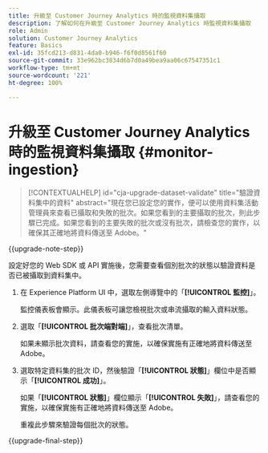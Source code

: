 ```yaml
---
title: 升級至 Customer Journey Analytics 時的監視資料集攝取
description: 了解如何在升級至 Customer Journey Analytics 時監視資料集攝取
role: Admin
solution: Customer Journey Analytics
feature: Basics
exl-id: 35fcd213-d831-4da0-b946-f6f0d8561f60
source-git-commit: 33e962bc3834d6b7d0a49bea9aa06c67547351c1
workflow-type: tm+mt
source-wordcount: '221'
ht-degree: 100%

---
```


# 升級至 Customer Journey Analytics 時的監視資料集攝取 {#monitor-ingestion}

<!-- markdownlint-disable MD034 -->

>[!CONTEXTUALHELP]
>id="cja-upgrade-dataset-validate"
>title="驗證資料集中的資料"
>abstract="現在您已設定您的實作，便可以使用資料集活動管理員來查看已攝取和失敗的批次。如果您看到的主要攝取的批次，則此步驟已完成。如果您看到的主要失敗的批次或沒有批次，請檢查您的實作，以確保其正確地將資料傳送至 Adobe。"

<!-- markdownlint-enable MD034 -->

{{upgrade-note-step}}

<!-- Should we single source this instead of duplicate it? The following steps were copied from: /help/data-ingestion/aepwebsdk.md-->

設定好您的 Web SDK 或 API 實施後，您需要查看個別批次的狀態以驗證資料是否已被攝取到資料集中。

1. 在 Experience Platform UI 中，選取左側導覽中的「**[!UICONTROL 監控]**」。

   監控儀表板會顯示。此儀表板可讓您檢視批次或串流攝取的輸入資料狀態。

   <!-- insert screenshot -->

1. 選取「**[!UICONTROL 批次端對端]**」，查看批次清單。

   如果未顯示批次資料，請查看您的實施，以確保實施有正確地將資料傳送至 Adobe。

   <!-- insert screenshot -->

1. 選取特定資料集的批次 ID，然後驗證「**[!UICONTROL 狀態]**」欄位中是否顯示「**[!UICONTROL 成功]**」。

   如果「**[!UICONTROL 狀態]**」欄位顯示「**[!UICONTROL 失敗]**」，請查看您的實施，以確保實施有正確地將資料傳送至 Adobe。

   重複此步驟來驗證每個批次的狀態。

{{upgrade-final-step}}

